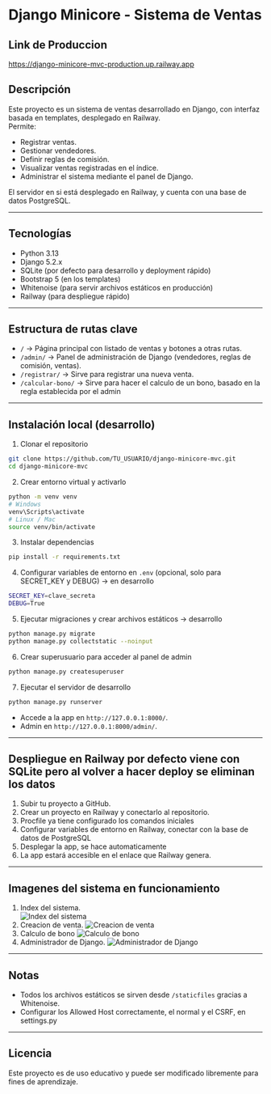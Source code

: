 # Django Minicore - Sistema de Ventas

## Link de Produccion
https://django-minicore-mvc-production.up.railway.app

## Descripción

Este proyecto es un sistema de ventas desarrollado en Django, con interfaz basada en templates, desplegado en Railway.  
Permite:

- Registrar ventas.
- Gestionar vendedores.
- Definir reglas de comisión.
- Visualizar ventas registradas en el índice.
- Administrar el sistema mediante el panel de Django.

El servidor en si está desplegado en Railway, y cuenta con una base de datos PostgreSQL.

---

## Tecnologías

- Python 3.13
- Django 5.2.x
- SQLite (por defecto para desarrollo y deployment rápido)
- Bootstrap 5 (en los templates)
- Whitenoise (para servir archivos estáticos en producción)
- Railway (para despliegue rápido)

---

## Estructura de rutas clave

- `/` → Página principal con listado de ventas y botones a otras rutas.
- `/admin/` → Panel de administración de Django (vendedores, reglas de comisión, ventas).
- `/registrar/` → Sirve para registrar una nueva venta.
- `/calcular-bono/` → Sirve para hacer el calculo de un bono, basado en la regla establecida por el admin


---

## Instalación local (desarrollo)

1. Clonar el repositorio
```bash
git clone https://github.com/TU_USUARIO/django-minicore-mvc.git
cd django-minicore-mvc
```

2. Crear entorno virtual y activarlo
```bash
python -m venv venv
# Windows
venv\Scripts\activate
# Linux / Mac
source venv/bin/activate
```

3. Instalar dependencias
```bash
pip install -r requirements.txt
```

4. Configurar variables de entorno en `.env` (opcional, solo para SECRET_KEY y DEBUG) -> en desarrollo
```bash
SECRET_KEY=clave_secreta
DEBUG=True
```

5. Ejecutar migraciones y crear archivos estáticos -> desarrollo
```bash
python manage.py migrate
python manage.py collectstatic --noinput
```

6. Crear superusuario para acceder al panel de admin
```bash
python manage.py createsuperuser
```

7. Ejecutar el servidor de desarrollo
```bash
python manage.py runserver
```

- Accede a la app en `http://127.0.0.1:8000/`.
- Admin en `http://127.0.0.1:8000/admin/`.

---

## Despliegue en Railway por defecto viene con SQLite pero al volver a hacer deploy se eliminan los datos

1. Subir tu proyecto a GitHub.  
2. Crear un proyecto en Railway y conectarlo al repositorio.  
3. Procfile ya tiene configurado los comandos iniciales
4. Configurar variables de entorno en Railway, conectar con la base de datos de PostgreSQL
5. Desplegar la app, se hace automaticamente
7. La app estará accesible en el enlace que Railway genera.

---

## Imagenes del sistema en funcionamiento
1. Index del sistema.  
![Index del sistema]('screenshots/index.png')
2. Creacion de venta.
![Creacion de venta]('screenshots/venta.png')
3. Calculo de bono
![Calculo de bono]('screenshots/bono.png')
4. Administrador de Django.
![Administrador de Django]('screenshots/admin.png')

---

## Notas

- Todos los archivos estáticos se sirven desde `/staticfiles` gracias a Whitenoise.
- Configurar los Allowed Host correctamente, el normal y el CSRF, en settings.py

---

## Licencia

Este proyecto es de uso educativo y puede ser modificado libremente para fines de aprendizaje.


